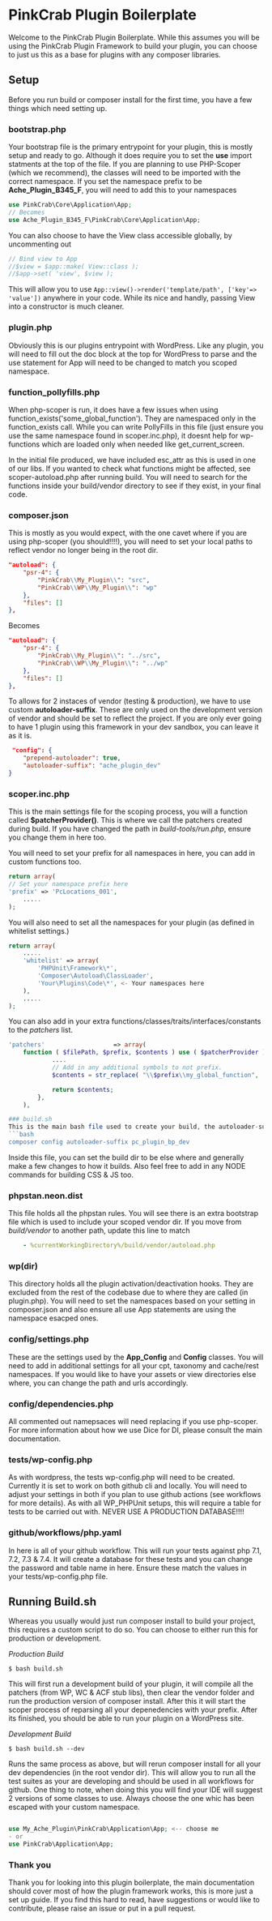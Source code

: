 # PinkCrab Plugin Boilerplate #

Welcome to the PinkCrab Plugin Boilerplate. While this assumes you will be using the PinkCrab Plugin Framework to build your plugin, you can choose to just us this as a base for plugins with any composer libraries.

## Setup

Before you run build or composer install for the first time, you have a few things which need setting up.

### bootstrap.php

Your bootstrap file is the primary entrypoint for your plugin, this is mostly setup and ready to go. Although it does require you to set the **use** import statments at the top of the file. If you are planning to use PHP-Scoper (which we recommend), the classes will need to be imported with the correct namespace. If you set the namespace prefix to be **Ache_Plugin_B345_F**, you will need to add this to your namespaces

```php
use PinkCrab\Core\Application\App;
// Becomes
use Ache_Plugin_B345_F\PinkCrab\Core\Application\App;
```

You can also choose to have the View class accessible globally, by uncommenting out
```php
// Bind view to App
//$view = $app::make( View::class );
//$app->set( 'view', $view );
```
This will allow you to use ``` App::view()->render('template/path', ['key'=> 'value']) ``` anywhere in your code. While its nice and handly, passing View into a constructor is much cleaner.

### plugin.php

Obviously this is our plugins entrypoint with WordPress. Like any plugin, you will need to fill out the doc block at the top for WordPress to parse and the use statement for App will need to be changed to match you scoped namespace.

### function_pollyfills.php

When php-scoper is run, it does have a few issues when using function_exists('some_global_function'). They are namespaced only in the function_exists call. While you can write PollyFills in this file (just ensure you use the same namespace found in scoper.inc.php), it doesnt help for wp-functions which are loaded only when needed like get_current_screen. 

In the initial file produced, we have included esc_attr as this is used in one of our libs. If you wanted to check what functions might be affected, see scoper-autoload.php after running build. You will need to search for the functions inside your build/vendor directory to see if they exist, in your final code.

### composer.json
This is mostly as you would expect, with the one cavet where if you are using php-scoper (you should!!!!), you will need to set your local paths to reflect vendor no longer being in the root dir. 
```json
"autoload": {
    "psr-4": {
        "PinkCrab\\My_Plugin\\": "src",
        "PinkCrab\\WP\\My_Plugin\\": "wp"
    },
    "files": []
},
```
Becomes
```json
"autoload": {
    "psr-4": {
        "PinkCrab\\My_Plugin\\": "../src",
        "PinkCrab\\WP\\My_Plugin\\": "../wp"
    },
    "files": []
},
```
To allows for 2 instaces of vendor (testing & production), we have to use custom **autoloader-suffix**. These are only used on the development version of vendor and should be set to reflect the project. If you are only ever going to have 1 plugin using this framework in your dev sandbox, you can leave it as it is.
```json
 "config": {
    "prepend-autoloader": true,
    "autoloader-suffix": "ache_plugin_dev"
}
```
### scoper.inc.php
This is the main settings file for the scoping process, you will a function called **$patcherProvider()**. This is where we call the patchers created during build. If you have changed the path in *build-tools/run.php*, ensure you change them in here too. 

You will need to set your prefix for all namespaces in here, you can add in custom functions too. 
```php
return array(
// Set your namespace prefix here
'prefix' => 'PcLocations_001',
    .....
);
```
You will also need to set all the namespaces for your plugin (as defined in whitelist settings.)
```php
return array(
    .....
    'whitelist' => array(
        'PHPUnit\Framework\*',
        'Composer\Autoload\ClassLoader',
        'Your\Plugins\Code\*', <- Your namespaces here
    ),
    .....
);
```
You can also add in your extra functions/classes/traits/interfaces/constants to the *patchers* list.
```php
'patchers'                   => array(
	function ( $filePath, $prefix, $contents ) use ( $patcherProvider ) {
			....
			// Add in any additional symbols to not prefix.
			$contents = str_replace( "\\$prefix\\my_global_function", '\\my_global_function', $contents );

			return $contents;
		},
	),

### build.sh
This is the main bash file used to create your build, the autoloader-suffix above will need to be changed inside the build.sh file. You will reference to it twice, just update both.
```bash
composer config autoloader-suffix pc_plugin_bp_dev
```
Inside this file, you can set the build dir to be else where and generally make a few changes to how it builds. Also feel free to add in any NODE commands for building CSS & JS too.

### phpstan.neon.dist
This file holds all the phpstan rules. You will see there is an extra bootstrap file which is used to include your scoped vendor dir. If you move from *build/vendor* to another path, update this line to match
```yaml
    - %currentWorkingDirectory%/build/vendor/autoload.php
```

### wp(dir)
This directory holds all the plugin activation/deactivation hooks. They are excluded from the rest of the codebase due to where they are called (in plugin.php). You will need to set the namespaces based on your setting in composer.json and also ensure all use App statements are using the namespace esacped ones.

### config/settings.php
These are the settings used by the **App_Config** and **Config** classes. You will need to add in additional settings for all your cpt, taxonomy and cache/rest namespaces. If you would like to have your assets or view directories else where, you can change the path and urls accordingly.

### config/dependencies.php
All commented out namepsaces will need replacing if you use php-scoper. For more information about how we use Dice for DI, please consult the main documentation.

### tests/wp-config.php
As with wordpress, the tests wp-config.php will need to be created. 
Currently it is set to work on both github cli and locally. You will need to adjust your settings in both if you plan to use github actions (see workflows for more details). As with all WP_PHPUnit setups, this will require a table for tests to be carried out with. NEVER USE A PRODUCTION DATABASE!!!!

### github/workflows/php.yaml
In here is all of your github workflow. This will run your tests against php 7.1, 7.2, 7.3 & 7.4. It will create a database for these tests and you can change the password and table name in here. Ensure these match the values in your tests/wp-config.php file.

## Running Build.sh
Whereas you usually would just run composer install to build your project, this requires a custom script to do so. You can choose to either run this for production or development. 

*Production Build*

```$ bash build.sh```

This will first run a development build of your plugin, it will compile all the patchers (from WP, WC & ACF stub libs), then clear the vendor folder and run the production version of composer install. After this it will start the scoper process of reparsing all your depenedencies with your prefix. After its finished, you should be able to run your plugin on a WordPress site.

*Development Build*

```$ bash build.sh --dev```

Runs the same process as above, but will rerun composer install for all your dev dependencies (in the root vendor dir). This will allow you to run all the test suites as your are developing and should be used in all workflows for github. One thing to note, when doing this you will find your IDE will suggest 2 versions of some classes to use. Always choose the one whic has been escaped with your custom namespace.
```php 

use My_Ache_Plugin\PinkCrab\Application\App; <-- choose me
- or
use PinkCrab\Application\App;
```

### Thank you
Thank you for looking into this plugin boilerplate, the main documentation should cover most of how the plugin framework works, this is more just a set up guide. If you find this hard to read, have suggestions or would like to contribute, please raise an issue or put in a pull request.